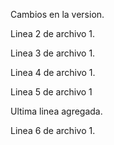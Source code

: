 Cambios en la version.

Linea 2 de archivo 1.

Linea 3 de archivo 1.

Linea 4 de archivo 1.

Linea 5 de archivo 1

Ultima linea agregada.

Linea 6 de archivo 1.


